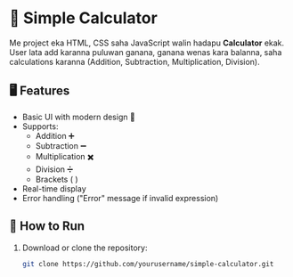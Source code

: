 # 🔢 Simple Calculator

Me project eka HTML, CSS saha JavaScript walin hadapu **Calculator** ekak. User lata add karanna puluwan ganana, ganana wenas kara balanna, saha calculations karanna (Addition, Subtraction, Multiplication, Division).

## 🖥️ Features

- Basic UI with modern design 🎨
- Supports:
  - Addition ➕
  - Subtraction ➖
  - Multiplication ✖️
  - Division ➗
  - Brackets ( )
- Real-time display
- Error handling ("Error" message if invalid expression)


## 🚀 How to Run

1. Download or clone the repository:
   ```bash
   git clone https://github.com/yourusername/simple-calculator.git
